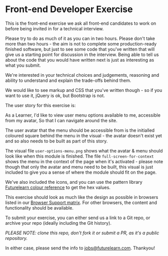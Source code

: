Front-end Developer Exercise
============================

This is the front-end exercise we ask all front-end candidates to work on before being invited in for a technical interview.

Please try to do as much of it as you can in two hours. Please don't take more than two hours - the aim is not to complete some production-ready finished software, but just to see some code that you've written that will give us a starting point for discussion in the interview. Being able to tell us about the code that you would have written next is just as interesting as what you submit.

We're interested in your technical choices and judgements, reasoning and ability to understand and explain the trade-offs behind them.

We would like to see markup and CSS that you've written though - so if you want to use it, jQuery is ok, but Bootstrap is not.

The user story for this exercise is:

As a Learner,
I'd like to view user menu options available to me, accessible from my avatar,
So that I can navigate around the site.

The user avatar that the menu should be accessible from is the initialled coloured square behind the menu in the visual - the avatar doesn't exist yet and so also needs to be built as part of this story.

The visual file `user-options-menu.png` shows what the avatar & menu should look like when this module is finished.
The file `full-screen-for-context` shows the menu in the context of the page when it's activated - please note though that only the avatar and menu need to be built, this visual is just included to give you a sense of where the module should fit on the page.

We've also included the icons, and you can use the pattern library [Futurelearn colour reference](https://www.futurelearn.com/pattern-library/core-patterns#colours) to get the hex values.

This exercise should look as much like the design as possible in browsers listed in our [Browser Support matrix](https://about.futurelearn.com/browser-support/). For other browsers, the content and functionality should be available.

To submit your exercise, you can either send us a link to a Git repo, or archive your repo (ideally including the Git history).

*PLEASE NOTE: clone this repo, don't fork it or submit a PR, as it's a public repository.*

In either case, please send the info to [jobs@futurelearn.com](mailto:jobs@futurelearn.com). Thankyou!

